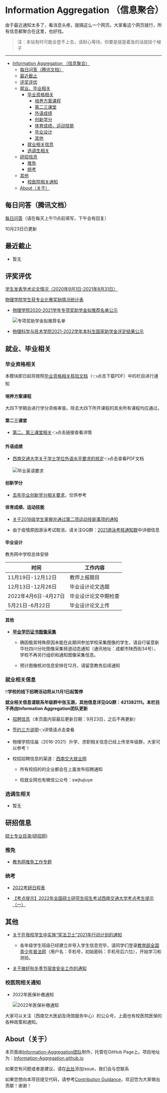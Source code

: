 # Information Aggregation （信息聚合）

由于最近通知太多了，看消息头疼，就搞这么一个网页。大家看这个网页就行，所有信息都聚合在这里，也好找。

> 注：本站有时可能会登不上去，请耐心等待。你要是就是着急的话就挂个梯子

---

- [Information Aggregation （信息聚合）](#information-aggregation-信息聚合)
  - [每日问答（腾讯文档）](#每日问答腾讯文档)
  - [最近截止](#最近截止)
  - [评奖评优](#评奖评优)
  - [就业、毕业相关](#就业毕业相关)
    - [毕业资格相关](#毕业资格相关)
      - [培养方案课程](#培养方案课程)
      - [第二三课堂](#第二三课堂)
      - [外语成绩](#外语成绩)
      - [创新学分](#创新学分)
      - [体育成绩、运动技能](#体育成绩运动技能)
      - [毕业设计](#毕业设计)
      - [其他](#其他)
    - [就业相关信息](#就业相关信息)
    - [选调生相关](#选调生相关)
  - [研招信息](#研招信息)
    - [推免](#推免)
    - [统考](#统考)
  - [其他](#其他-1)
    - [校医院相关通知](#校医院相关通知)
  - [About（关于）](#about关于)

## 每日问答（腾讯文档）

[每日问答](https://docs.qq.com/sheet/DSXpVbUp0eEpBaGFn)（请在每天上午11点前填写，下午会有回复）

10月23日已更新

## 最近截止

* 暂无

## 评奖评优

[学生发表学术论文情况（2020年9月1日-2021年8月31日）](https://docs.qq.com/sheet/DSXBZd0J2R1doQ0VX?groupUin=5nLn7o%252BhhqzDnj9eUpkTNQ%253D%253D&tab=BB08J2)

[物理学院学生获专业比赛奖励情况统计表](https://docs.qq.com/sheet/DSXJPckZBS0Fxc1pz?groupUin=5nLn7o%252BhhqzDnj9eUpkTNQ%253D%253D&tab=BB08J2)

* [物理学院2020-2021学年专项奖助学金拟推荐名单公示](https://phys.swjtu.edu.cn/info/1176/8156.htm)

    ![专项奖助学金拟推荐名单](https://cdn.jsdelivr.net/gh/xiaodl813/FigureBed/20211030104153.jpg)

* [物理科学与技术学院2021-2022学年本科生国家助学金评定结果公示](https://phys.swjtu.edu.cn/info/1176/8168.htm)

## 就业、毕业相关

### 毕业资格相关

本模块即日起将按照[毕业资格相关核验文档](./Graduation%20qualification.pdf)（👈点击下载PDF）中的栏目进行通知

#### 培养方案课程

大四下学期会进行学分资格审查。除去大四下所开课程的其余所有课程均应通过。

#### 第二三课堂

* [第二、第三课堂相关](./activities.md)👈点击链接查看详情

#### 外语成绩

* [西南交通大学关于学士学位外语水平要求的规定](http://jwc.swjtu.edu.cn/download/rule/20201119112410141.pdf)👈点击查看PDF文档

    ![毕业英语要求](https://cdn.jsdelivr.net/gh/xiaodl813/FigureBed//20210929170520.png)

#### 创新学分

* [去年毕业创新学分相关要求](https://phys.swjtu.edu.cn/info/1176/7203.htm)，仅供参考

#### 体育成绩、运动技能

* [关于2018级学生掌握并通过第二项运动技能事项的通知](http://sports.swjtu.edu.cn/shownews-947.html)

* 由于疫情原因游泳考试取消，请关注QQ群：[2021游泳考核通知群](https://jq.qq.com/?_wv=1027&k=c6bAGLDn)中详细信息

#### 毕业设计

教务网中学校总体安排

|时间|工作内容|
|--|--|
|11月19日-12月12日|教师上报题目|
|12月13日-12月26日|毕业设计论文选题|
|2022年4月6日-4月27日|毕业设计论文中期检查|
|5月21日-6月22日|毕业设计论文上传|

#### 其他

* **[毕业学历证书图像采集](http://jwc.swjtu.edu.cn/vatuu/WebAction?setAction=newsDetail&viewType=web&newsId=3F352302D493352F)**

    * 确因极其特殊原因未能在此期间参加学校采集图像的学生，请自行留意新华社四川分社图像采集频道动态通知（通讯地址：成都市陕西街34号），学校不再另行组织和通知图像采集信息。

    * 预计图像核对信息安排在12月，请留意教务后续通知

### 就业相关信息

‼**学校的线下招聘活动将从11月1日起暂停**

**就业相关信息请联系年级群中张玉涵，其他信息详见QQ群：421382111。本栏目不再由Information Aggregation团队更新**

* [招聘信息](./recruit.md)（本页面内容最后更新日期：9月23日，之后不再更新）

* [签约三方说明](./tripartite.md)👈详情请点击查看

* 物理学院往届（2016-2021）升学、求职相关信息已经上传至年级群，大家可以参考！

* 校招招聘信息的渠道：[西南交大就业网](https://jiuye.swjtu.edu.cn/eweb/jygl/index.so)

    * 所有校招的的企业都会在上面发布招聘通知

    * 校就业网也有微信公众号：swjtujiuye

### 选调生相关

* 暂无

## 研招信息

[硕士专业目录(研招网)](https://yz.chsi.com.cn/zsml/zyfx_search.jsp)

### 推免

* [教务网推免工作专题](http://jwc.swjtu.edu.cn/vatuu/WebAction?setAction=newsDetail&viewType=web&newsId=3935E695EC7FB6E0)

### 统考

* [2022考研日程表](https://yz.chsi.com.cn/kyzx/jybzc/202109/20210903/2106041625.html)

* [【考点提示】2022年全国硕士研究生招生考试西南交通大学考点考生提示（一）](http://yz.swjtu.edu.cn/vatuu/WebAction?setAction=newsDetail&viewType=web&newsId=D06066262FE7D6CF)

## 其他

* [关于在我校学生中实施“宪法卫士”2021年行动计划的通知](https://youth.swjtu.edu.cn/shownews-84244.shtml)

    * 各年级学生班级已经建立并导入学生信息完毕，请同学们登录[教育部全国青少年普法网](https://qspfw.moe.gov.cn/index.html)（用户名：手机号，初始密码：手机号后六位），开始学习和测验。

* [关于做好秋冬季节宿舍安全工作的通知](http://xg.swjtu.edu.cn/web/Home/Detail?xvw34vmu=010j_M3=5d0g04eb-ig1i-e3ab-b24a-d54afbhif4c4.shtml)

### 校医院相关通知

* 2022年医保补缴通知

    ![2022年医保补缴通知](https://cdn.jsdelivr.net/gh/xiaodl813/FigureBed/20211020114220.jpg)

 大家可以关注（西南交大医幼及场馆服务中心）的公众号，上面也有校医院医保的各种政策和通知。

## About（关于）

本页面由[Information-Aggregation团队](https://github.com/Information-Aggregation)制作，托管在GitHub Page上。项目地址为：[Information-Aggregation.github.io](https://github.com/Information-Aggregation/Information-Aggregation.github.io)

如果您有问题或者是建议，请在[此处](https://github.com/Information-Aggregation/Information-Aggregation.github.io/issues)添加issue，我们会与您联系

如果您想向本项目提交代码，请参考[Contribution Guidance](./contribution.md)，欢迎您为大家做出贡献！谢谢！
